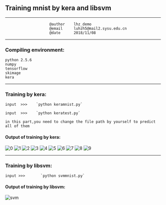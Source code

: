 ## Training mnist by kera and libsvm
---                  
                        @author    lhz_demo 
                        @email     luhzh5@mail2.sysu.edu.cn 
                        @date      2018/11/08   

---
### Compiling environment:
    python 2.5.6
    numpy
    tensorflow
    skimage
    kera

---

### Training by kera:
    input  >>>    `python keramnist.py`
    
    input  >>>    `python keratest.py`
`in this part,you need to change the file path by yourself to predict all of them`

#### Output of training by kera:
![0](https://github.com/SYSU-AERO-SWIFT/tutorial_2018/blob/%E5%8D%A2%E6%B7%AE%E6%99%BA/task_submit/lhz_demo/project/mnist/keras_mnist/test_result/0_out.png)
![1](https://github.com/SYSU-AERO-SWIFT/tutorial_2018/blob/%E5%8D%A2%E6%B7%AE%E6%99%BA/task_submit/lhz_demo/project/mnist/keras_mnist/test_result/1_out.png)
![2](https://github.com/SYSU-AERO-SWIFT/tutorial_2018/blob/%E5%8D%A2%E6%B7%AE%E6%99%BA/task_submit/lhz_demo/project/mnist/keras_mnist/test_result/2_out.png)
![3](https://github.com/SYSU-AERO-SWIFT/tutorial_2018/blob/%E5%8D%A2%E6%B7%AE%E6%99%BA/task_submit/lhz_demo/project/mnist/keras_mnist/test_result/3_out.png)
![4](https://github.com/SYSU-AERO-SWIFT/tutorial_2018/blob/%E5%8D%A2%E6%B7%AE%E6%99%BA/task_submit/lhz_demo/project/mnist/keras_mnist/test_result/4_out.png)
![5](https://github.com/SYSU-AERO-SWIFT/tutorial_2018/blob/%E5%8D%A2%E6%B7%AE%E6%99%BA/task_submit/lhz_demo/project/mnist/keras_mnist/test_result/5_out.png)
![6](https://github.com/SYSU-AERO-SWIFT/tutorial_2018/blob/%E5%8D%A2%E6%B7%AE%E6%99%BA/task_submit/lhz_demo/project/mnist/keras_mnist/test_result/6_out.png)
![7](https://github.com/SYSU-AERO-SWIFT/tutorial_2018/blob/%E5%8D%A2%E6%B7%AE%E6%99%BA/task_submit/lhz_demo/project/mnist/keras_mnist/test_result/7_out.png)
![8](https://github.com/SYSU-AERO-SWIFT/tutorial_2018/blob/%E5%8D%A2%E6%B7%AE%E6%99%BA/task_submit/lhz_demo/project/mnist/keras_mnist/test_result/8_out.png)
![9](https://github.com/SYSU-AERO-SWIFT/tutorial_2018/blob/%E5%8D%A2%E6%B7%AE%E6%99%BA/task_submit/lhz_demo/project/mnist/keras_mnist/test_result/9_out.png)

---

### Training by libsvm:
    input >>>       `python svmmnist.py`

#### Output of training by libsvm:
![svm](https://github.com/SYSU-AERO-SWIFT/tutorial_2018/blob/%E5%8D%A2%E6%B7%AE%E6%99%BA/task_submit/lhz_demo/project/mnist/svm_mnist/svm.png)

